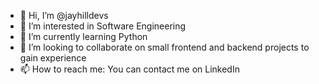 - 👋 Hi, I’m @jayhilldevs
- 👀 I’m interested in Software Engineering
- 🌱 I’m currently learning Python
- 💞️ I’m looking to collaborate on small frontend and backend projects to gain experience
- 📫 How to reach me: You can contact me on LinkedIn

<!---
jayhilldevs/jayhilldevs is a ✨ special ✨ repository because its `README.md` (this file) appears on your GitHub profile.
You can click the Preview link to take a look at your changes.
--->

